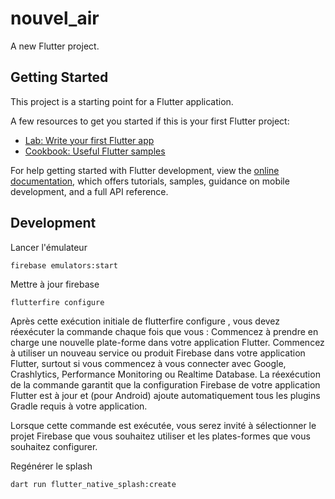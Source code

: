 # nouvel_air

A new Flutter project.

## Getting Started

This project is a starting point for a Flutter application.

A few resources to get you started if this is your first Flutter project:

- [Lab: Write your first Flutter app](https://docs.flutter.dev/get-started/codelab)
- [Cookbook: Useful Flutter samples](https://docs.flutter.dev/cookbook)

For help getting started with Flutter development, view the
[online documentation](https://docs.flutter.dev/), which offers tutorials,
samples, guidance on mobile development, and a full API reference.


## Development 

Lancer l'émulateur

    firebase emulators:start

Mettre à jour firebase

    flutterfire configure


Après cette exécution initiale de flutterfire configure , vous devez réexécuter la commande chaque fois que vous :
Commencez à prendre en charge une nouvelle plate-forme dans votre application Flutter.
Commencez à utiliser un nouveau service ou produit Firebase dans votre application Flutter, surtout si vous commencez à vous connecter avec Google, Crashlytics, Performance Monitoring ou Realtime Database.
La réexécution de la commande garantit que la configuration Firebase de votre application Flutter est à jour et (pour Android) ajoute automatiquement tous les plugins Gradle requis à votre application.

Lorsque cette commande est exécutée, vous serez invité à sélectionner le projet Firebase que vous souhaitez utiliser et les plates-formes que vous souhaitez configurer. 


Regénérer le splash

    dart run flutter_native_splash:create
